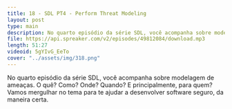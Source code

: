 ```yaml
---
title: 18 - SDL PT4 - Perform Threat Modeling
layout: post
type: main
description: No quarto episódio da série SDL, você acompanha sobre modelagem de ameaças. O quê? Como? Onde? Quando? E principalmente, para quem? Vamos mergulhar no tema para te ajudar a desenvolver software seguro, da maneira certa.
file: https://api.spreaker.com/v2/episodes/49812084/download.mp3
length: 51:27
videoid: 5gYIvG_EeTo
cover: "../assets/img/318.png"
---
```


No quarto episódio da série SDL, você acompanha sobre modelagem de ameaças. O quê? Como? Onde? Quando? E principalmente, para quem? Vamos mergulhar no tema para te ajudar a desenvolver software seguro, da maneira certa.